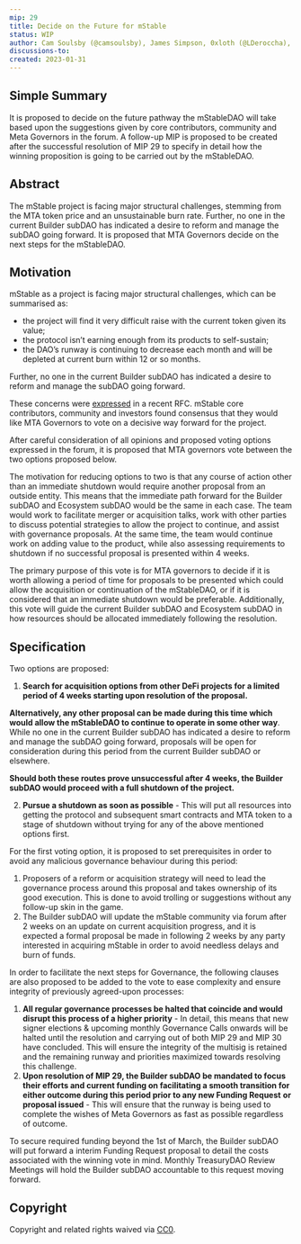 ```yaml
---
mip: 29
title: Decide on the Future for mStable
status: WIP
author: Cam Soulsby (@camsoulsby), James Simpson, 0xloth (@LDeroccha), mZeroNine (@mzero2nine) 
discussions-to:
created: 2023-01-31
---
```


## Simple Summary

It is proposed to decide on the future pathway the mStableDAO will take based upon the suggestions given by core contributors, community and Meta Governors in the forum. A follow-up MIP is proposed to be created after the successful resolution of MIP 29 to specify in detail how the winning proposition is going to be carried out by the mStableDAO.

## Abstract

The mStable project is facing major structural challenges, stemming from the MTA token price and an unsustainable burn rate. Further, no one in the current Builder subDAO has indicated a desire to reform and manage the subDAO going forward. It is proposed that MTA Governors decide on the next steps for the mStableDAO. 

## Motivation

mStable as a project is facing major structural challenges, which can be summarised as:

- the project will find it very difficult raise with the current token given its value;
- the protocol isn’t earning enough from its products to self-sustain;
- the DAO’s runway is continuing to decrease each month and will be depleted at current burn within 12 or so months.

Further, no one in the current Builder subDAO has indicated a desire to reform and manage the subDAO going forward.

These concerns were [expressed](https://forum.mstable.org/t/rfc-the-future-path-forward-for-mstable/977) in a recent RFC. mStable core contributors, community and investors found consensus that they would like MTA Governors to vote on a decisive way forward for the project.

After careful consideration of all opinions and proposed voting options expressed in the forum, it is proposed that MTA governors vote between the two options proposed below.

The motivation for reducing options to two is that any course of action other than an immediate shutdown would require another proposal from an outside entity. This means that the immediate path forward for the Builder subDAO and Ecosystem subDAO would be the same in each case. The team would work to facilitate merger or acquisition talks, work with other parties to discuss potential strategies to allow the project to continue, and assist with governance proposals. At the same time, the team would continue work on adding value to the product, while also assessing requirements to shutdown if no successful proposal is presented within 4 weeks.

The primary purpose of this vote is for MTA governors to decide if it is worth allowing a period of time for proposals to be presented which could allow the acquisition or continuation of the mStableDAO, or if it is considered that an immediate shutdown would be preferable. Additionally, this vote will guide the current Builder subDAO and Ecosystem subDAO in how resources should be allocated immediately following the resolution.

## Specification

Two options are proposed:

1. **Search for acquisition options from other DeFi projects for a limited period of 4 weeks starting upon resolution of the proposal.** 

**Alternatively, any other proposal can be made during this time which would allow the mStableDAO to continue to operate in some other way**. While no one in the current Builder subDAO has indicated a desire to reform and manage the subDAO going forward, proposals will be open for consideration during this period from the current Builder subDAO or elsewhere. 
    
**Should both these routes prove unsuccessful after 4 weeks, the Builder subDAO would proceed with a full shutdown of the project.**
    
2. **Pursue a shutdown as soon as possible** - This will put all resources into getting the protocol and subsequent smart contracts and MTA token to a stage of shutdown without trying for any of the above mentioned options first. 

For the first voting option, it is proposed to set prerequisites in order to avoid any malicious governance behaviour during this period:

1. Proposers of a reform or acquisition strategy will need to lead the governance process around this proposal and takes ownership of its good execution. This is done to avoid trolling or suggestions without any follow-up skin in the game.
2. The Builder subDAO will update the mStable community via forum after 2 weeks on an update on current acquisition progress, and it is expected a formal proposal be made in following 2 weeks by any party interested in acquiring mStable in order to avoid needless delays and burn of funds.

In order to facilitate the next steps for Governance, the following clauses are also proposed to be added to the vote to ease complexity and ensure integrity of previously agreed-upon processes: 

1. **All regular governance processes be halted that coincide and would disrupt this process of a higher priority** - In detail, this means that new signer elections & upcoming monthly Governance Calls onwards will be halted until the resolution and carrying out of both MIP 29 and MIP 30 have concluded. This will ensure the integrity of the multisig is retained and the remaining runway and priorities maximized towards resolving this challenge.
2. **Upon resolution of MIP 29, the Builder subDAO be mandated to focus their efforts and current funding on facilitating a smooth transition for either outcome during this period prior to any new Funding Request** **or proposal issued** - This will ensure that the runway is being used to complete the wishes of Meta Governors as fast as possible regardless of outcome.

To secure required funding beyond the 1st of March, the Builder subDAO will put forward a interim Funding Request proposal to detail the costs associated with the winning vote in mind. Monthly TreasuryDAO Review Meetings will hold the Builder subDAO accountable to this request moving forward.

## Copyright

Copyright and related rights waived via [CC0](https://creativecommons.org/publicdomain/zero/1.0/).